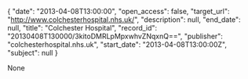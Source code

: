 {
  "date": "2013-04-08T13:00:00", 
  "open_access": false, 
  "target_url": "http://www.colchesterhospital.nhs.uk/", 
  "description": null, 
  "end_date": null, 
  "title": "Colchester Hospital", 
  "record_id": "20130408T130000/3kitoDMRLpMpxwhvZNqxnQ==", 
  "publisher": "colchesterhospital.nhs.uk", 
  "start_date": "2013-04-08T13:00:00Z", 
  "subject": null
}

None